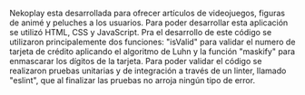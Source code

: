 Nekoplay esta desarrollada para ofrecer artículos de videojuegos, figuras de animé y peluches a los usuarios.
Para poder desarrollar esta aplicación se utilizó HTML, CSS y JavaScript.
Pra el desarrollo de este código se utilizaron principalemente dos funciones: "isValid" para validar el numero de tarjeta de crédito aplicando el algoritmo de Luhn y la función "maskify" para enmascarar los dígitos de la tarjeta.
Para poder validar el código se realizaron pruebas unitarias y de integración a través de un linter, llamado "eslint", que al finalizar las pruebas no arroja ningún tipo de error.